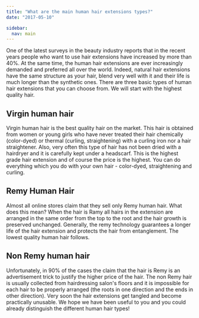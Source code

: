 ```yaml
---
title: "What are the main human hair extensions types?"
date: "2017-05-10"

sidebar:
  nav: main
---
```


One of the latest surveys in the beauty industry reports that in the recent years people who want to use hair extensions have increased by more than 40%. At the same time, the human hair extensions are ever increasingly demanded and preferred all over the world. Indeed, natural hair extensions have the same structure as your hair, blend very well with it and their life is much longer than the synthetic ones. There are three basic types of human hair extensions that you can choose from. We will start with the highest quality hair.

## Virgin human hair

Virgin human hair is the best quality hair on the market. This hair is obtained from women or young girls who have never treated their hair chemically (color-dyed) or thermal (curling, straightening) with a curling iron nor a hair straightener. Also, very often this type of hair has not been dried with a hairdryer and it is carefully kept under a headscarf. This is the highest grade hair extension and of course the price is the highest. You can do everything which you do with your own hair - color-dyed, straightening and curling.

## Remy Human Hair

Almost all online stores claim that they sell only Remy human hair. What does this mean? When the hair is Ramy all hairs in the extension are arranged in the same order from the top to the root and the hair growth is preserved unchanged. Generally, the remy technology guarantees a longer life of the hair extension and protects the hair from entanglement. The lowest quality human hair follows.

## Non Remy human hair

Unfortunately, in 90% of the cases the claim that the hair is Remy is an advertisement trick to justify the higher price of the hair. The non Remy hair is usually collected from hairdressing salon's floors and it is impossible for each hair to be properly arranged (the roots in one direction and the ends in other direction). Very soon the hair extensions get tangled and become practically unusable. We hope we have been useful to you and you could already distinguish the different human hair types!
